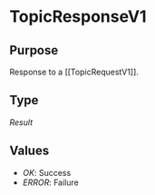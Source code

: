# TopicResponseV1

## Purpose

<!-- --8<-- [start:purpose] -->
Response to a [[TopicRequestV1]].
<!-- --8<-- [end:purpose] -->

## Type

<!-- --8<-- [start:type] -->
<div class="type">

*Result*

</div>
<!-- --8<-- [end:type] -->

## Values

- *OK*: Success
- *ERROR*: Failure
